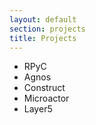 ```yaml
---
layout: default
section: projects
title: Projects
---
```


* RPyC
* Agnos
* Construct
* Microactor
* Layer5

